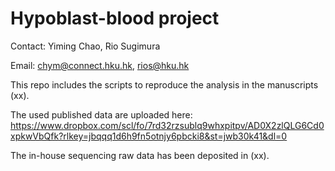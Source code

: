 # Hypoblast-blood project

Contact: Yiming Chao, Rio Sugimura

Email: chym@connect.hku.hk, rios@hku.hk

This repo includes the scripts to reproduce the analysis in the manuscripts (xx). 

The used published data are uploaded here: https://www.dropbox.com/scl/fo/7rd32rzsublq9whxpitpv/AD0X2zlQLG6Cd0xpkwVbQfk?rlkey=jbqqq1d6h9fn5otnjy6pbcki8&st=jwb30k41&dl=0

The in-house sequencing raw data has been deposited in (xx). 
